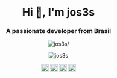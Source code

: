 <h1 align="center">Hi 👋, I'm jos3s</h1>
<h3 align="center">A passionate developer from Brasil</h3>
<p align="center"> <img src=https://komarev.com/ghpvc/?username=jos3s alt=jos3s/> </p>

<p align="center"> <img src=https://github-readme-stats.vercel.app/api?username=jos3s&show_icons=true alt=jos3s /> </p>

<p align="center">
<a href=https://linkedin.com/in/jos3s target="blank"><img align="center" src=https://cdn.jsdelivr.net/npm/simple-icons@3.0.1/icons/linkedin.svg alt="jos3s" height="20" width="20" /></a>
<a href=https://stackoverflow.com/jos3s target="blank"><img align="center" src=https://cdn.jsdelivr.net/npm/simple-icons@3.0.1/icons/stackoverflow.svg alt="jos3s" height="20" width="20" /></a>
<a href=https://fb.com/jos3ss target="blank"><img align="center" src=https://cdn.jsdelivr.net/npm/simple-icons@3.0.1/icons/facebook.svg alt="jos3ss" height="20" width="20" /></a>
<a href=https://instagram.com/joseulisses_ target="blank"><img align="center" src=https://cdn.jsdelivr.net/npm/simple-icons@3.0.1/icons/instagram.svg alt="joseulisses_" height="20" width="20" /></a>
</p>




<!--
**jos3s/jos3s** is a ✨ _special_ ✨ repository because its `README.md` (this file) appears on your GitHub profile.

### Hi there 👋

![Linkedin Badge](https://img.shields.io/badge/-jos3s-blue?style=flat-square&logo=Linkedin&logoColor=white&link=https://www.linkedin.com/in/jos3s/)

- 🌱 I’m currently learning JavaScript
- ⚡ Languages: C, Javascript, Python3


![José Ulisses's github stats](https://github-readme-stats.vercel.app/api?username=jos3s&show_icons=true)


⭐️ From [jos3s](https://github.com/jos3s)

Here are some ideas to get you started:

- 🔭 I’m currently working on ...
- 🌱 I’m currently learning ...
  - Javascript
- 👯 I’m looking to collaborate on ...
- 🤔 I’m looking for help with ...
- 💬 Ask me about ...
- 📫 How to reach me: ...
- 😄 Pronouns: ...
- ⚡ Fun fact: ...
-->
